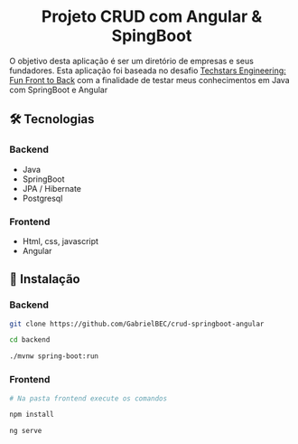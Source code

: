<h1 align="center">Projeto CRUD com Angular & SpingBoot</h1>

O objetivo desta aplicação é ser um diretório de empresas e seus fundadores. Esta aplicação foi baseada no desafio [Techstars Engineering: Fun Front to Back](https://github.com/techstars/full-stack-challenge) com a finalidade de testar meus conhecimentos em Java com SpringBoot e Angular



## :hammer_and_wrench: Tecnologias

### Backend

* Java
* SpringBoot
* JPA / Hibernate
* Postgresql

### Frontend

* Html, css, javascript
* Angular



## :rocket: Instalação

### Backend

```bash
git clone https://github.com/GabrielBEC/crud-springboot-angular

cd backend

./mvnw spring-boot:run
```

### Frontend

```bash
# Na pasta frontend execute os comandos

npm install

ng serve
```
